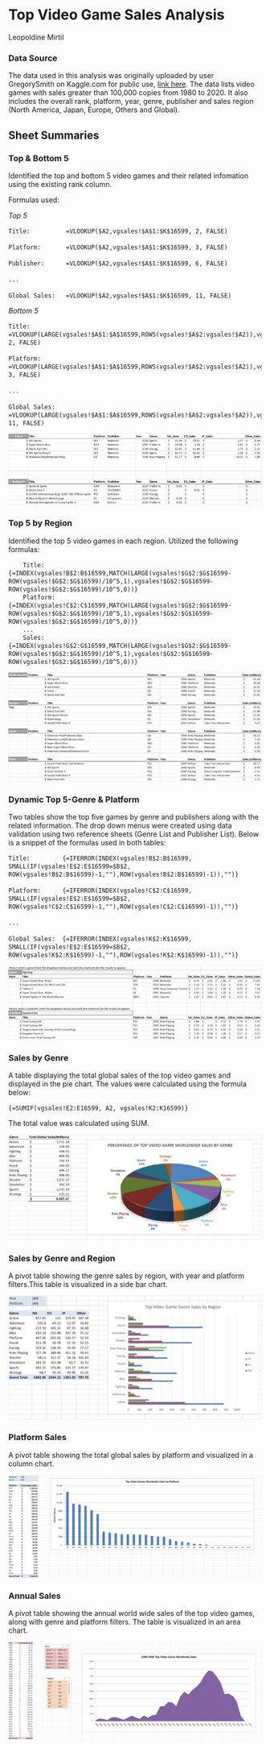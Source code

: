 Top Video Game Sales Analysis
================
Leopoldine Mirtil


### Data Source  

The data used in this analysis was originally uploaded by user GregorySmith on Kaggle.com for public use, [link here](https://www.kaggle.com/datasets/gregorut/videogamesales?resource=download). The data 
lists video games with sales greater than 100,000 copies from 1980 to 2020. It also includes the overall 
rank, platform, year, genre, publisher and sales region (North America, Japan, Europe, Others and Global).


## Sheet Summaries

### Top & Bottom 5 

Identified the top and bottom 5 video games and their related infomation using the existing rank column.

Formulas used: 

*Top 5*

    Title:          =VLOOKUP($A2,vgsales!$A$1:$K$16599, 2, FALSE)

    Platform:       =VLOOKUP($A2,vgsales!$A$1:$K$16599, 3, FALSE)

    Publisher:      =VLOOKUP($A2,vgsales!$A$1:$K$16599, 6, FALSE)

    ...

    Global Sales:   =VLOOKUP($A2,vgsales!$A$1:$K$16599, 11, FALSE)


*Bottom 5* 

    Title:          =VLOOKUP(LARGE(vgsales!$A$1:$A$16599,ROWS(vgsales!$A$2:vgsales!$A2)),vgsales!$A$1:$K$16599, 2, FALSE)

    Platform:       =VLOOKUP(LARGE(vgsales!$A$1:$A$16599,ROWS(vgsales!$A$2:vgsales!$A2)),vgsales!$A$1:$K$16599, 3, FALSE)

    ...

    Global Sales:   =VLOOKUP(LARGE(vgsales!$A$1:$A$16599,ROWS(vgsales!$A$2:vgsales!$A2)),vgsales!$A$1:$K$16599, 11, FALSE)

![](TopBot5.png)<!-- -->

### Top 5 by Region

Identified the top 5 video games in each region. Utilized the following formulas:

        Title:      {=INDEX(vgsales!B$2:B$16599,MATCH(LARGE(vgsales!$G$2:$G$16599-ROW(vgsales!$G$2:$G$16599)/10^5,1),vgsales!$G$2:$G$16599-ROW(vgsales!$G$2:$G$16599)/10^5,0))}
        Platform:   {=INDEX(vgsales!C$2:C$16599,MATCH(LARGE(vgsales!$G$2:$G$16599-ROW(vgsales!$G$2:$G$16599)/10^5,1),vgsales!$G$2:$G$16599-ROW(vgsales!$G$2:$G$16599)/10^5,0))}
        ...
        Sales:      {=INDEX(vgsales!G$2:G$16599,MATCH(LARGE(vgsales!$G$2:$G$16599-ROW(vgsales!$G$2:$G$16599)/10^5,1),vgsales!$G$2:$G$16599-ROW(vgsales!$G$2:$G$16599)/10^5,0))}


![](RegsTop5.png)<!-- -->

### Dynamic Top 5-Genre & Platform

Two tables show the top five games by genre and publishers along with the related information. The drop down menus were created using data validation using two reference sheets (Genre List and Publisher List). Below is a snippet of the formulas used in both tables:

    Title:         {=IFERROR(INDEX(vgsales!B$2:B$16599, SMALL(IF(vgsales!E$2:E$16599=$B$2, ROW(vgsales!B$2:B$16599)-1,""),ROW(vgsales!B$2:B$16599)-1)),"")}

    Platform:      {=IFERROR(INDEX(vgsales!C$2:C$16599, SMALL(IF(vgsales!E$2:E$16599=$B$2, ROW(vgsales!C$2:C$16599)-1,""),ROW(vgsales!C$2:C$16599)-1)),"")}

    ...

    Global Sales:  {=IFERROR(INDEX(vgsales!K$2:K$16599, SMALL(IF(vgsales!E$2:E$16599=$B$2, ROW(vgsales!K$2:K$16599)-1,""),ROW(vgsales!K$2:K$16599)-1)),"")}


![](DynamicTop5.png)<!-- -->



### Sales by Genre

A table displaying the total global sales of the top video games and displayed in the pie chart. The values were calculated using the formula below:

    {=SUMIF(vgsales!E2:E16599, A2, vgsales!K2:K16599)}

The total value was calculated using SUM.

![](GenreSales.png)<!-- -->


### Sales by Genre and Region

A pivot table showing the genre sales by region, with year and platform filters.This table is visualized 
in a side bar chart. 

![](SalesbyGenre&Reg.png)<!-- -->

### Platform Sales

A pivot table showing the total global sales by platform and visualized in a column chart.

![](PlatformSales.png)<!-- -->

### Annual Sales

A pivot table showing the annual world wide sales of the top video games, along with genre and platform filters. The table is visualized in an area chart.

![](AnnualSales.png)<!-- -->
